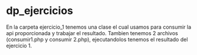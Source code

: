 # dp_ejercicios

En la carpeta ejercicio_1 tenemos una clase el cual usamos para consumir la api proporcionada y trabajar el resultado. Tambien tenemos 2 archivos 
(consumir1.php y consumir 2.php), ejecutandolos tenemos el resultado del ejercicio 1.
